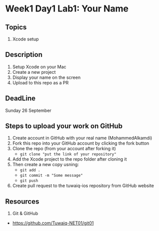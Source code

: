 # Week1 Day1 Lab1: Your Name

## Topics
1. Xcode setup 

## Description
1. Setup Xcode on your Mac
2. Create a new project
3. Display your name on the screen
4. Upload to this repo as a PR

## DeadLine 
Sunday 26 September

## Steps to upload your work on GitHub
1. Create account in GitHub with your real name (MohammedAlkamdi)
3. Fork this repo into your GitHub account by clicking the fork button 
4. Clone the repo (from your account after forking it)
    - `git clone "put the link of your repository"`
5. Add the Xcode project to the repo folder after cloning it
6. Then create a new copy usning:
    - `git add .`
    - `git commit -m "Some message"`
    - `git push`
7. Create pull request to the tuwaiq-ios repository from GitHub website

## Resources 
1. Git & GitHub
- https://github.com/Tuwaiq-NET01/git01
